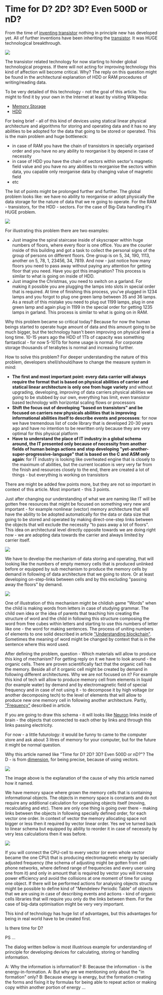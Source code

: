# Time for D? 2D? 3D? Even 500D or nD?

From the time of [inventing transistor](https://en.wikipedia.org/wiki/History_of_the_transistor) nothing in principle new has developed yet. All of further inventions have been inheriting the [transistor](https://en.wikipedia.org/wiki/Transistor). It was HUGE technological breakthrough.

![](https://raw.githubusercontent.com/alexandrkirilov/kirilov_articles/master/unsorted/time_for_d/illustrations/arb_illustartions_time_for_d_005.png)

The transistor related technology for now starting to hinder global technological progress. If there will not acting for improving technology this kind of affection will become critical. Why? The reply on this question might be found in the architectural explanation of HDD or RAM procedures of writing/reading data.

To be very detailed of this technology - not the goal of this article. You might to find it by your own in the Internet at least by visiting Wikipedia:

* [Memory Storage](https://en.wikipedia.org/wiki/Computer_data_storage)
* [HDD](https://en.wikipedia.org/wiki/Hard_disk_drive)

For being brief - all of this kind of devices using statical linear physical architecture and algorithms for storing and operating data and it has no any abilities to be adopted for the data that going to be stored or operated. This is the main problem and huge bottleneck:

* in case of RAM you have the chain of transistors in specially organised order and you have no any ability to reorganise it by depend in case of necessity 
* in case of HDD you have the chain of sectors within sector's magnetic field value and you have no any abilities to reorganise the sectors within data, you capable only reorganise data by changing value of magnetic field
* etc

The list of points might be prolonged further and further. The global problem looks like: we have no ability to reorganise or adopt physically the data storage for the nature of data that we re going to operate. For the RAM - transistors, for the HDD - sectors. For the case of Big-Data handling it's HUGE problem.

![](https://raw.githubusercontent.com/alexandrkirilov/kirilov_articles/master/unsorted/time_for_d/illustrations/arb_illustartions_time_for_d_001.png)

For illustrating this problem there are two examples:

* Just imagine the spiral staircase inside of skyscraper within huge numbers of floors, where every floor is one office. You are the courier inside of this building and got a task to collect the personal signs of the group of persons on different floors. One group is on 5, 34, 190, 1113, another on 5, 78, 1, 23456, 34, 7819. And now - just notice how many floors you need to pass away without paying any attention for getting floor that you need. Have you got this imagination? This process is similar to what is going on inside of HDD.
* Just imagine the Christmas, you need to switch on a garland. For making it possible you are plugging the lamps into slots in special order that is required. At time of finishing this process, you've plugged in 1234 lamps and you forgot to plug one green lamp between 35 and 36 lamps. As a result of this mistake you need to plug out 1199 lamps, plug in one green lamp and again plug in 1199 in the special order for getting 1235 lamps in garland. This process is similar to what is going on in RAM.

Why this problem became so critical today? Because for now the human beings started to operate huge amount of data and this amount going to be much bigger, but the technology hasn't been improving on physical level a long time. 10-15 years ago the HDD of 1Tb of capacity was something fantastical - for now 5-10Tb for home usage is normal. For corporate storage thousands of terabytes is normal and increasing further.

How to solve this problem? For deeper understanding the nature of this problem, developers shell/should/have to change the measure system in mind:

* **The first and most important point: every data carrier will always require the format that is based on physical abilities of carrier and statical linear architecture is only one from huge variety** and without upgrading, developing, improving of data carriers physical abilities we going to be stubbed by our own, everything has limit, even transistor based technology with horizontal scaling flows or processors
* **Shift the focus out of developing "based on transistors" and be focused on carriers new physicals abilities that is improving informational abilities itself to describe events and processes**: for now we have tremendous list of code library that is developed 20-30 years ago and have no intention to be rewritten only because they are very optimal for this physical platform
* **Have to understand the place of IT industry in a global schema  around, the IT presented only because of necessity from another fields of human beings actions and stop developing "yet-another-super-progressive-language" that is based on the C and ASM only again**: for IT industry is looking like overheated engine that is closely to the maximum of abilities, but the current location is very very far from the finish and resources closely to the end, there are created a lot of things - but everything is working on transistors

There are might be added few points more, but they are not so important in context of this article. Most important - this 3 points.

Just after changing our understanding of what we are naming like IT will be gotten free resources that might be focused on something very new and important - for example nonlinear (vector) memory architecture that will have the ability to be adopted automatically for the data or data size that going to be stored and operated by making direct-one-step links between the objects that will exclude the necessity "to pass away a lot of floors". This idea on architectural level directly opposite towards we are doing right now - we are adopting data towards the carrier and always limited by carrier itself.

![](https://raw.githubusercontent.com/alexandrkirilov/kirilov_articles/master/unsorted/time_for_d/illustrations/arb_illustartions_time_for_d_002.png)

We have to develop the mechanism of data storing and operating, that will looking like the numbers of empty memory cells that is produced unlinked before or equipped by sub mechanism to produce the memory cells by demand in following of data architecture that we going to store. Or at least developing on-step-links between cells and by this excluding "passing away the floors" by demand.

![](https://raw.githubusercontent.com/alexandrkirilov/kirilov_articles/master/unsorted/time_for_d/illustrations/arb_illustartions_time_for_d_003.png)

One of illustration of this mechanism might be childish game "Words" when the child is making words from letters in case of studying grammar. The child own idea or the idea of parents that teaching him creating the structure of word and the child in following this structure composing the word from free cubes within letters and starting to use this numbers of letter like one - the word for making sentences. The process of uniting numbers of elements to one solid described in article ["Understanding blockchain"](https://github.com/ArboreusSystems/arboreus_articles/blob/master/blockchain/understanding_blockchain/eng.understanding_blockchain.md). Sometimes the meaning of word might be changed by context that is in the sentence where this word used.

After defining the problem, question - Which materials will allow to produce this king of mechanism? For getting reply on it we have to look around - the organic cells. There are proven scientifically fact that the organic cell has the memory. Beside all of it organic cell might be created by demand in following different architectures. Why we are not focused on it? For example this kind of tech will allow to produce memory cell from elements in liquid (for example water) by demand and by electromagnetic field of special frequency and in case of not using it - to decompose it by high voltage (or another decomposing tech) to the level of elements that will allow to produce new one memory cell in following another architecture. Partly, ["Frequency"](https://github.com/alexandrkirilov/kirilov_articles/blob/master/unsorted/frequency/eng.frequency.md) described in article.

If you are going to draw this schema - it will looks like [Neuron](https://en.wikipedia.org/wiki/Neuron) links inside of brain - the objects that connected to each other by links and through this links passing electricity.

For now - a little futurology: it would be funny to came to the computer store and ask about 3 litres of memory for your computer, but for the future it might be normal question.

Why this article named like "Time for D? 2D? 3D? Even 500D or nD?"? The D - is from [dimension](https://en.wikipedia.org/wiki/Dimension), for being precise, because of using vectors.

![](https://raw.githubusercontent.com/alexandrkirilov/kirilov_articles/master/unsorted/time_for_d/illustrations/arb_illustartions_time_for_d_004.png)

The image above is the explanation of the cause of why this article named how it named.

We have memory space where grown the memory cells that is containing informational objects. The objects in memory space is constants and do not require any additional calculation for organising objects itself (moving, recalculating and etc). There are only one thing is going over there - making links between the objects in following specially defined order, for each vector one order. In context of vector the memory allocating space not bigger or less then it required by vector linear order. Yes we've turned back to linear schema but equipped by ability to reorder it in case of necessity by very less calculations then it was before.

![](https://raw.githubusercontent.com/alexandrkirilov/kirilov_articles/master/unsorted/time_for_d/illustrations/arb_illustartions_time_for_d_006.png)

If you will connect the CPU-cell to every vector (or even whole vector became the one CPU) that is producing electromagnetic energy by specially adjusted frequency  (the schema of adjusting might be gotten from cell phone networks, where defined range of frequencies and every user using one from it) and only in amount that is required by vector  you will increase power efficiency and avoid the collisions at one moment of time for using one object. If there will be performed actions for analysing objects structure might be possible to define kind of "Mendeleev Periodic Table" of objects that we are using in case of describing events and actions - kind of organic cells libraries that will require you only do the links between them. For the case of big-data optimisation might be very very important.

This kind of technology has huge list of advantages, but this advantages for being in real world have to be created first.

Is there time for D?

PS ...

The dialog written bellow is most illustrious example for understanding of principle for developing devices for calculating, storing or handling information.

A: Why the information is information?
B: Because the information - is the energy-in-formation.
A: But why are we mentioning only about the "in formation" only?
B: Because energy is energy, but the formation creating the forms and fixing it by formulas for being able to repeat action or making copy within another portion of energy ...